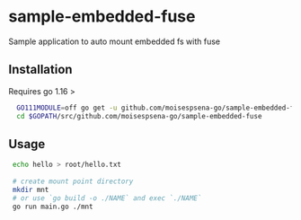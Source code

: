 # sample-embedded-fuse
Sample application to auto mount embedded fs with fuse

## Installation

Requires go 1.16 >

```bash
  GO111MODULE=off go get -u github.com/moisespsena-go/sample-embedded-fuse
  cd $GOPATH/src/github.com/moisespsena-go/sample-embedded-fuse
 ```
 
## Usage

 ```bash
  echo hello > root/hello.txt
  
  # create mount point directory
  mkdir mnt
  # or use `go build -o ./NAME` and exec `./NAME`
  go run main.go ./mnt
```
